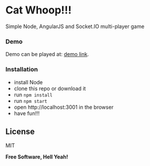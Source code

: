 # Cat Whoop!!!

Simple Node, AngularJS and Socket.IO multi-player game

### Demo
Demo can be played at: [demo link](https://cat-whoop.herokuapp.com/).

### Installation
  - install Node
  - clone this repo or download it
  - run `npm install`
  - run `npm start`
  - open http://localhost:3001 in the browser
  - have fun!!!

License
----

MIT

**Free Software, Hell Yeah!**

